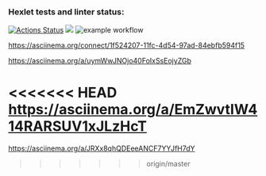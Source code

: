 ### Hexlet tests and linter status:
[![Actions Status](https://github.com/Mikhail-Baturov/frontend-project-lvl1/workflows/hexlet-check/badge.svg)](https://github.com/Mikhail-Baturov/frontend-project-lvl1/actions)
<a href="https://codeclimate.com/github/codeclimate/codeclimate/maintainability"><img src="https://api.codeclimate.com/v1/badges/a99a88d28ad37a79dbf6/maintainability" /></a>
![example workflow](https://github.com/Mikhail-Baturov/frontend-project-lvl1/actions/workflows/make-lint.yml/badge.svg)
 
 https://asciinema.org/connect/1f524207-11fc-4d54-97ad-84ebfb594f15
 
 https://asciinema.org/a/uymWwJNOjo40FoIxSsEojyZGb
 
<<<<<<< HEAD
 https://asciinema.org/a/EmZwvtIW414RARSUV1xJLzHcT
=======
 https://asciinema.org/a/JRXx8qhQDEeeANCF7YYJfH7dY
>>>>>>> origin/master
